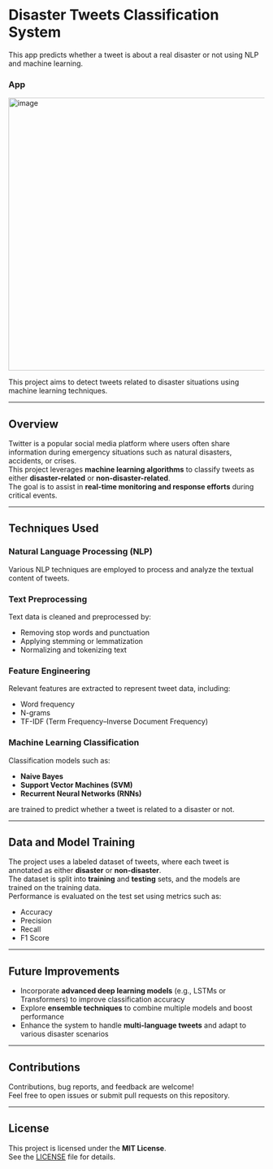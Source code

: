 # Disaster Tweets Classification System

This app predicts whether a tweet is about a real disaster or not using NLP and machine learning.

### App 
<img width="1089" height="537" alt="image" src="https://github.com/user-attachments/assets/0c556bc3-cada-4ec5-9ec8-608d4dd61e52" />


This project aims to detect tweets related to disaster situations using machine learning techniques.

---

## Overview
Twitter is a popular social media platform where users often share information during emergency situations such as natural disasters, accidents, or crises.  
This project leverages **machine learning algorithms** to classify tweets as either **disaster-related** or **non-disaster-related**.  
The goal is to assist in **real-time monitoring and response efforts** during critical events.

---

## Techniques Used

### Natural Language Processing (NLP)
Various NLP techniques are employed to process and analyze the textual content of tweets.

### Text Preprocessing
Text data is cleaned and preprocessed by:
- Removing stop words and punctuation  
- Applying stemming or lemmatization  
- Normalizing and tokenizing text  

### Feature Engineering
Relevant features are extracted to represent tweet data, including:
- Word frequency  
- N-grams  
- TF-IDF (Term Frequency–Inverse Document Frequency)

### Machine Learning Classification
Classification models such as:
- **Naive Bayes**  
- **Support Vector Machines (SVM)**  
- **Recurrent Neural Networks (RNNs)**  

are trained to predict whether a tweet is related to a disaster or not.

---

## Data and Model Training
The project uses a labeled dataset of tweets, where each tweet is annotated as either **disaster** or **non-disaster**.  
The dataset is split into **training** and **testing** sets, and the models are trained on the training data.  
Performance is evaluated on the test set using metrics such as:
- Accuracy  
- Precision  
- Recall  
- F1 Score  

---

## Future Improvements
- Incorporate **advanced deep learning models** (e.g., LSTMs or Transformers) to improve classification accuracy  
- Explore **ensemble techniques** to combine multiple models and boost performance  
- Enhance the system to handle **multi-language tweets** and adapt to various disaster scenarios  

---

## Contributions
Contributions, bug reports, and feedback are welcome!  
Feel free to open issues or submit pull requests on this repository.

---

## License
This project is licensed under the **MIT License**.  
See the [LICENSE](LICENSE) file for details.

